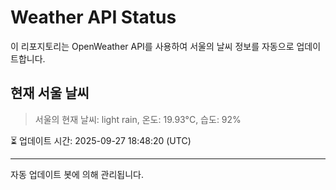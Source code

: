 
# Weather API Status

이 리포지토리는 OpenWeather API를 사용하여 서울의 날씨 정보를 자동으로 업데이트합니다.

## 현재 서울 날씨
> 서울의 현재 날씨: light rain, 온도: 19.93°C, 습도: 92%

⏳ 업데이트 시간: 2025-09-27 18:48:20 (UTC)

---
자동 업데이트 봇에 의해 관리됩니다.
